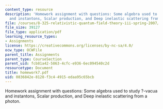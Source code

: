 ```yaml
---
content_type: resource
description: 'Homework assignment with questions: Some algebra used to study ?-vacua
  and instantons, Scalar production, and Deep inelastic scattering from a photon.'
file: /courses/8-325-relativistic-quantum-field-theory-iii-spring-2007/0836842e8128f3c44915edaa95c65bcb_homework7.pdf
file_size: 39127
file_type: application/pdf
learning_resource_types:
- Assignments
license: https://creativecommons.org/licenses/by-nc-sa/4.0/
ocw_type: OCWFile
parent_title: Assignments
parent_type: CourseSection
parent_uid: fcb81a42-5863-4cfc-e936-6ec094540c2d
resourcetype: Document
title: homework7.pdf
uid: 0836842e-8128-f3c4-4915-edaa95c65bcb
---
```

Homework assignment with questions: Some algebra used to study ?-vacua and instantons, Scalar production, and Deep inelastic scattering from a photon.